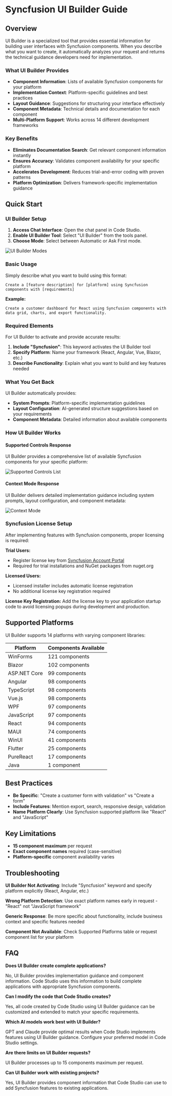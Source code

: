 # Syncfusion UI Builder Guide

## Overview

UI Builder is a specialized tool that provides essential information for building user interfaces with Syncfusion components. When you describe what you want to create, it automatically analyzes your request and returns the technical guidance developers need for implementation.

### What UI Builder Provides

- **Component Information**: Lists of available Syncfusion components for your platform
- **Implementation Context**: Platform-specific guidelines and best practices  
- **Layout Guidance**: Suggestions for structuring your interface effectively
- **Component Metadata**: Technical details and documentation for each component
- **Multi-Platform Support**: Works across 14 different development frameworks

### Key Benefits

- **Eliminates Documentation Search**: Get relevant component information instantly
- **Ensures Accuracy**: Validates component availability for your specific platform
- **Accelerates Development**: Reduces trial-and-error coding with proven patterns
- **Platform Optimization**: Delivers framework-specific implementation guidance

## Quick Start

### UI Builder Setup

1. **Access Chat Interface**: Open the chat panel in Code Studio.
2. **Enable UI Builder Tool**: Select "UI Builder" from the tools panel.
3. **Choose Mode**: Select between Automatic or Ask First mode.

<img src="../ui-builder/images/ui-builder.png" alt="UI Builder Modes" />

### Basic Usage

Simply describe what you want to build using this format:

```
Create a [feature description] for [platform] using Syncfusion components with [requirements]
```

**Example:**
```
Create a customer dashboard for React using Syncfusion components with data grid, charts, and export functionality.
```

### Required Elements

For UI Builder to activate and provide accurate results:

1. **Include "Syncfusion"**: This keyword activates the UI Builder tool
2. **Specify Platform**: Name your framework (React, Angular, Vue, Blazor, etc.)
3. **Describe Functionality**: Explain what you want to build and key features needed

### What You Get Back

UI Builder automatically provides:
- **System Prompts**: Platform-specific implementation guidelines
- **Layout Configuration**: AI-generated structure suggestions based on your requirements
- **Component Metadata**: Detailed information about available components

### How UI Builder Works

#### Supported Controls Response
UI Builder provides a comprehensive list of available Syncfusion components for your specific platform:

<img src="../ui-builder/images/supportedcontrols.png" alt="Supported Controls List" />

#### Context Mode Response
UI Builder delivers detailed implementation guidance including system prompts, layout configuration, and component metadata:

<img src="../ui-builder/images/contextmode.png" alt="Context Mode" />

### Syncfusion License Setup

After implementing features with Syncfusion components, proper licensing is required:

**Trial Users:**
- Register license key from [Syncfusion Account Portal](https://www.syncfusion.com/account/downloads)
- Required for trial installations and NuGet packages from nuget.org

**Licensed Users:**
- Licensed installer includes automatic license registration
- No additional license key registration required

**License Key Registration:**
Add the license key to your application startup code to avoid licensing popups during development and production.

## Supported Platforms

UI Builder supports 14 platforms with varying component libraries:

| Platform | Components Available | 
|----------|---------------------|
| WinForms | 121 components |
| Blazor | 102 components |
| ASP.NET Core | 99 components |
| Angular | 98 components |
| TypeScript | 98 components |
| Vue.js | 98 components |
| WPF | 97 components |
| JavaScript | 97 components |
| React | 94 components |
| MAUI | 74 components |
| WinUI | 41 components |
| Flutter | 25 components |
| PureReact | 17 components |
| Java | 1 component |

## Best Practices

- **Be Specific**: "Create a customer form with validation" vs "Create a form"
- **Include Features**: Mention export, search, responsive design, validation
- **Name Platform Clearly**: Use Syncfusion supported platform like "React" and "JavaScript"

## Key Limitations

- **15 component maximum** per request
- **Exact component names** required (case-sensitive)
- **Platform-specific** component availability varies

## Troubleshooting

**UI Builder Not Activating**: Include "Syncfusion" keyword and specify platform explicitly (React, Angular, etc.)

**Wrong Platform Detection**: Use exact platform names early in request - "React" not "JavaScript framework"

**Generic Response**: Be more specific about functionality, include business context and specific features needed

**Component Not Available**: Check Supported Platforms table or request component list for your platform

## FAQ

**Does UI Builder create complete applications?**

No, UI Builder provides implementation guidance and component information. Code Studio uses this information to build complete applications with appropriate Syncfusion components.

**Can I modify the code that Code Studio creates?**

Yes, all code created by Code Studio using UI Builder guidance can be customized and extended to match your specific requirements.

**Which AI models work best with UI Builder?**

GPT and Claude provide optimal results when Code Studio implements features using UI Builder guidance. Configure your preferred model in Code Studio settings.

**Are there limits on UI Builder requests?**

UI Builder processes up to 15 components maximum per request.

**Can UI Builder work with existing projects?**

Yes, UI Builder provides component information that Code Studio can use to add Syncfusion features to existing applications.